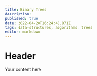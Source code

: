 ```yaml
---
title: Binary Trees
description: 
published: true
date: 2022-04-28T16:24:48.871Z
tags: data-structures, algorithms, trees
editor: markdown
---
```


# Header
Your content here